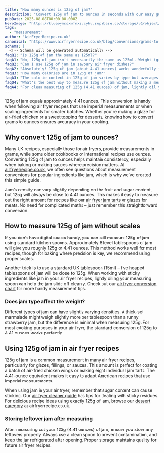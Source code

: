 ```yaml
---
title: "How many ounces is 125g of jam?"
description: "Convert 125g of jam to ounces in seconds with our easy guide. Perfect for air fryer recipes and precise baking measurements."
pubDate: 2025-08-08T00:00:00.000Z
heroImage: "https://klueoymssxwfnxsvcyhv.supabase.co/storage/v1/object/public/Shmucket/how-many-ounces-is-125g-of-jam.webp"
tags:
  - "measurement"
author: "AirFryerRecipe.co.uk"
canonical: "https://www.airfryerrecipe.co.uk/blog/conversions/grams-to-ounces/how-many-ounces-is-125g-of-jam"
schema: |
  <!-- Schema will be generated automatically -->
faqQ1: "Is 125g of jam the same as 125ml?"
faqA1: "No, 125g of jam isn't necessarily the same as 125ml. Weight (grams) and volume (millilitres) measure different properties. While 125g of jam is about 4.41 ounces, the volume in millilitres depends on the jam's density. Thicker jams will have slightly less volume for the same weight."
faqQ2: "Can I use 125g of jam in savoury air fryer dishes?"
faqA2: "Absolutely! 125g of jam (about 4.41 ounces) works wonderfully in savoury air fryer recipes. It's perfect for making glazes for meats like chicken or pork. The sweetness balances well with spices and vinegar to create delicious sticky coatings that caramelise beautifully in the air fryer."
faqQ3: "How many calories are in 125g of jam?"
faqA3: "The calorie content in 125g of jam varies by type but averages around 300-350 calories. Strawberry jam typically contains about 315 calories per 125g (4.41 ounces), while sugar-free versions may have fewer. Always check the specific product's nutritional information for accurate details."
faqQ4: "What's the best way to measure 125g of jam without making a mess?"
faqA4: "For clean measuring of 125g (4.41 ounces) of jam, lightly oil your measuring spoon or cup first. The oil creates a barrier that helps the jam slide off easily. Alternatively, use digital scales with a piece of baking paper on top - weigh the paper first, then add jam until you reach 125g total."
---
```

<p>125g of jam equals approximately 4.41 ounces. This conversion is handy when following air fryer recipes that use imperial measurements or when scaling ingredients for smaller batches. Whether you're making a glaze for air-fried chicken or a sweet topping for desserts, knowing how to convert grams to ounces ensures accuracy in your cooking.</p>

<h2>Why convert 125g of jam to ounces?</h2>
<p>Many UK recipes, especially those for air fryers, provide measurements in grams, while some older cookbooks or international recipes use ounces. Converting 125g of jam to ounces helps maintain consistency, especially when baking or making sauces where precision matters. At <a href=https://www.airfryerrecipe.co.uk/>airfryerrecipe.co.uk</a>, we often see questions about measurement conversions for popular ingredients like jam, which is why we’ve created this simple guide.</p>
<p>Jam’s density can vary slightly depending on the fruit and sugar content, but 125g will always be close to 4.41 ounces. This makes it easy to measure out the right amount for recipes like our <a href=https://www.airfryerrecipe.co.uk/recipes>air fryer jam tarts</a> or glazes for meats. No need for complicated maths – just remember this straightforward conversion.</p>

<h2>How to measure 125g of jam without scales</h2>
<p>If you don’t have digital scales handy, you can still measure 125g of jam using standard kitchen spoons. Approximately 8 level tablespoons of jam will give you roughly 125g or 4.41 ounces. This method works well for most recipes, though for baking where precision is key, we recommend using proper scales.</p>
<p>Another trick is to use a standard UK tablespoon (15ml) – five heaped tablespoons of jam will be close to 125g. When working with sticky ingredients like jam in your air fryer recipes, lightly oiling your measuring spoon can help the jam slide off cleanly. Check out our <a href=https://www.airfryerrecipe.co.uk/air-fryer-conversion-chart>air fryer conversion chart</a> for more handy measurement tips.</p>

<h3>Does jam type affect the weight?</h3>
<p>Different types of jam can have slightly varying densities. A thick-set marmalade might weigh slightly more per tablespoon than a runny strawberry jam, but the difference is minimal when measuring 125g. For most cooking purposes in your air fryer, the standard conversion of 125g to 4.41 ounces works perfectly.</p>

<h2>Using 125g of jam in air fryer recipes</h2>
<p>125g of jam is a common measurement in many air fryer recipes, particularly for glazes, fillings, or sauces. This amount is perfect for coating a batch of air-fried chicken wings or making eight individual jam tarts. The 4.41-ounce equivalent makes it easy to adapt American recipes that use imperial measurements.</p>
<p>When using jam in your air fryer, remember that sugar content can cause sticking. Our <a href=https://www.airfryerrecipe.co.uk/air-fryer-cleaner>air fryer cleaner guide</a> has tips for dealing with sticky residues. For delicious recipe ideas using exactly 125g of jam, browse our <a href=https://www.airfryerrecipe.co.uk/recipe-category/dessert>dessert category</a> at airfryerrecipe.co.uk.</p>

<h3>Storing leftover jam after measuring</h3>
<p>After measuring out your 125g (4.41 ounces) of jam, ensure you store any leftovers properly. Always use a clean spoon to prevent contamination, and keep the jar refrigerated after opening. Proper storage maintains quality for future air fryer recipes.</p>
